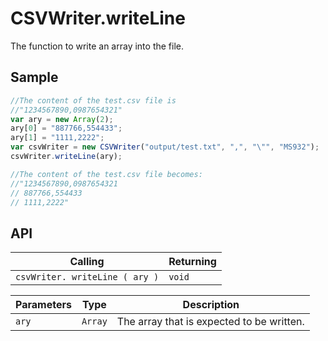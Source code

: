 # CSVWriter.writeLine

The function to write an array into the file.

## Sample

```javascript
//The content of the test.csv file is 
//"1234567890,0987654321"
var ary = new Array(2);
ary[0] = "887766,554433";
ary[1] = "1111,2222";
var csvWriter = new CSVWriter("output/test.txt", ",", "\"", "MS932");
csvWriter.writeLine(ary);	

//The content of the test.csv file becomes:
//"1234567890,0987654321
// 887766,554433
// 1111,2222"
```

## API

| Calling | Returning |
|---|---|
| `csvWriter. writeLine ( ary )` | `void` |

| Parameters | Type | Description |
|---|---|---|
| `ary` | `Array` | The array that is expected to be written. |